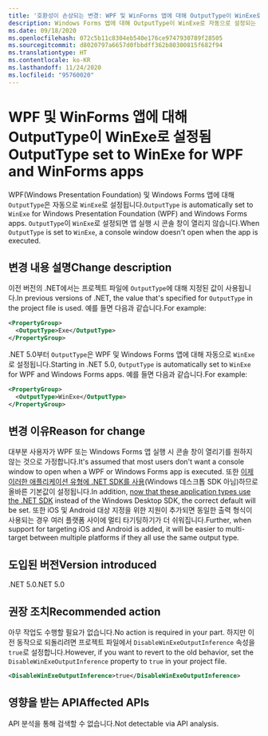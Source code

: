```yaml
---
title: '호환성이 손상되는 변경: WPF 및 WinForms 앱에 대해 OutputType이 WinExe로 설정됨'
description: Windows Forms 앱에 대해 OutputType이 WinExe로 자동으로 설정되는 .NET 5.0의 호환성이 손상되는 변경에 대해 알아봅니다.
ms.date: 09/18/2020
ms.openlocfilehash: 072c5b11c8304eb540e176ce9747930789f28505
ms.sourcegitcommit: d8020797a6657d0fbbdff362b80300815f682f94
ms.translationtype: HT
ms.contentlocale: ko-KR
ms.lasthandoff: 11/24/2020
ms.locfileid: "95760020"
---
```

# <a name="outputtype-set-to-winexe-for-wpf-and-winforms-apps"></a><span data-ttu-id="41f99-103">WPF 및 WinForms 앱에 대해 OutputType이 WinExe로 설정됨</span><span class="sxs-lookup"><span data-stu-id="41f99-103">OutputType set to WinExe for WPF and WinForms apps</span></span>

<span data-ttu-id="41f99-104">WPF(Windows Presentation Foundation) 및 Windows Forms 앱에 대해 `OutputType`은 자동으로 `WinExe`로 설정됩니다.</span><span class="sxs-lookup"><span data-stu-id="41f99-104">`OutputType` is automatically set to `WinExe` for Windows Presentation Foundation (WPF) and Windows Forms apps.</span></span> <span data-ttu-id="41f99-105">`OutputType`이 `WinExe`로 설정되면 앱 실행 시 콘솔 창이 열리지 않습니다.</span><span class="sxs-lookup"><span data-stu-id="41f99-105">When `OutputType` is set to `WinExe`, a console window doesn't open when the app is executed.</span></span>

## <a name="change-description"></a><span data-ttu-id="41f99-106">변경 내용 설명</span><span class="sxs-lookup"><span data-stu-id="41f99-106">Change description</span></span>

<span data-ttu-id="41f99-107">이전 버전의 .NET에서는 프로젝트 파일에 `OutputType`에 대해 지정된 값이 사용됩니다.</span><span class="sxs-lookup"><span data-stu-id="41f99-107">In previous versions of .NET, the value that's specified for `OutputType` in the project file is used.</span></span> <span data-ttu-id="41f99-108">예를 들면 다음과 같습니다.</span><span class="sxs-lookup"><span data-stu-id="41f99-108">For example:</span></span>

```xml
<PropertyGroup>
  <OutputType>Exe</OutputType>
</PropertyGroup>
```

<span data-ttu-id="41f99-109">.NET 5.0부터 `OutputType`은 WPF 및 Windows Forms 앱에 대해 자동으로 `WinExe`로 설정됩니다.</span><span class="sxs-lookup"><span data-stu-id="41f99-109">Starting in .NET 5.0, `OutputType` is automatically set to `WinExe` for WPF and Windows Forms apps.</span></span> <span data-ttu-id="41f99-110">예를 들면 다음과 같습니다.</span><span class="sxs-lookup"><span data-stu-id="41f99-110">For example:</span></span>

```xml
<PropertyGroup>
  <OutputType>WinExe</OutputType>
</PropertyGroup>
```

## <a name="reason-for-change"></a><span data-ttu-id="41f99-111">변경 이유</span><span class="sxs-lookup"><span data-stu-id="41f99-111">Reason for change</span></span>

<span data-ttu-id="41f99-112">대부분 사용자가 WPF 또는 Windows Forms 앱 실행 시 콘솔 창이 열리기를 원하지 않는 것으로 가정합니다.</span><span class="sxs-lookup"><span data-stu-id="41f99-112">It's assumed that most users don't want a console window to open when a WPF or Windows Forms app is executed.</span></span> <span data-ttu-id="41f99-113">또한 [이제 이러한 애플리케이션 유형에 .NET SDK를 사용](sdk-and-target-framework-change.md)(Windows 데스크톱 SDK 아님)하므로 올바른 기본값이 설정됩니다.</span><span class="sxs-lookup"><span data-stu-id="41f99-113">In addition, [now that these application types use the .NET SDK](sdk-and-target-framework-change.md) instead of the Windows Desktop SDK, the correct default will be set.</span></span> <span data-ttu-id="41f99-114">또한 iOS 및 Android 대상 지정을 위한 지원이 추가되면 동일한 출력 형식이 사용되는 경우 여러 플랫폼 사이에 멀티 타기팅하기가 더 쉬워집니다.</span><span class="sxs-lookup"><span data-stu-id="41f99-114">Further, when support for targeting iOS and Android is added, it will be easier to multi-target between multiple platforms if they all use the same output type.</span></span>

## <a name="version-introduced"></a><span data-ttu-id="41f99-115">도입된 버전</span><span class="sxs-lookup"><span data-stu-id="41f99-115">Version introduced</span></span>

<span data-ttu-id="41f99-116">.NET 5.0</span><span class="sxs-lookup"><span data-stu-id="41f99-116">.NET 5.0</span></span>

## <a name="recommended-action"></a><span data-ttu-id="41f99-117">권장 조치</span><span class="sxs-lookup"><span data-stu-id="41f99-117">Recommended action</span></span>

<span data-ttu-id="41f99-118">아무 작업도 수행할 필요가 없습니다.</span><span class="sxs-lookup"><span data-stu-id="41f99-118">No action is required in your part.</span></span> <span data-ttu-id="41f99-119">하지만 이전 동작으로 되돌리려면 프로젝트 파일에서 `DisableWinExeOutputInference` 속성을 `true`로 설정합니다.</span><span class="sxs-lookup"><span data-stu-id="41f99-119">However, if you want to revert to the old behavior, set the `DisableWinExeOutputInference` property to `true` in your project file.</span></span>

```xml
<DisableWinExeOutputInference>true</DisableWinExeOutputInference>
```

## <a name="affected-apis"></a><span data-ttu-id="41f99-120">영향을 받는 API</span><span class="sxs-lookup"><span data-stu-id="41f99-120">Affected APIs</span></span>

<span data-ttu-id="41f99-121">API 분석을 통해 검색할 수 없습니다.</span><span class="sxs-lookup"><span data-stu-id="41f99-121">Not detectable via API analysis.</span></span>

<!--

### Affected APIs

Not detectable via API analysis.

### Category

- Windows Forms
- Windows Presentation Framework (WPF)

-->
